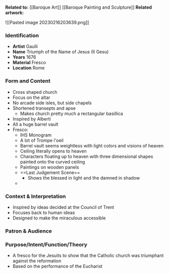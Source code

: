 **Related to:** [[Baroque Art]] [[Baroque Painting and Sculpture]]
**Related artwork:** 

![[Pasted image 20230216203639.png]]

### Identification
- **Artist** Gaulli
- **Name** Triumph of the Name of Jesus (Il Gesu)
- **Years** 1676
- **Material** Fresco
- **Location** Rome

### Form and Content
- Cross shaped church
- Focus on the altar
- No arcade side isles, but side chapels
- Shortened transepts and apse
	- Makes church pretty much a rectangular basillica
- Inspired by Alberti
- All a huge barrel vault
- Fresco:
	- IHS Monogram
	- A lot of Trompe l'oeil
	- Barrel vault seems weightless with light colors and visions of heaven
	- Ceiling literally opens to heaven
	- Characters floating up to heaven with three dimensional shapes painted onto the curved ceiling
	- Paintings on wooden panels
	- ==Last Judgement Scene==
		- Shows the blessed in light and the damned in shadow
	- 

### Context & Interpretation
- Inspired by ideas decided at the Council of Trent
- Focuses back to human ideas
- Designed to make the miraculous accessible

### Patron & Audience


### Purpose/Intent/Function/Theory
-  A fresco for the Jesuits to show that the Catholic church was triumphant against the reformation
- Based on the performance of the Eucharist